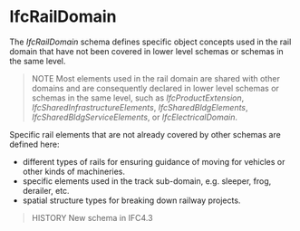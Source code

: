 IfcRailDomain
=============

The _IfcRailDomain_ schema defines specific object concepts used in the rail domain that have not been covered in lower level schemas or schemas in the same level.

> NOTE  Most elements used in the rail domain are shared with other domains and are consequently declared in lower level schemas or schemas in the same level, such as _IfcProductExtension_, _IfcSharedInfrastructureElements_, _IfcSharedBldgElements_, _IfcSharedBldgServiceElements_, or _IfcElectricalDomain_.

Specific rail elements that are not already covered by other schemas are defined here:

* different types of rails for ensuring guidance of moving for vehicles or other kinds of machineries.
* specific elements used in the track sub-domain, e.g. sleeper, frog, derailer, etc.
* spatial structure types for breaking down railway projects.

> HISTORY  New schema in IFC4.3
